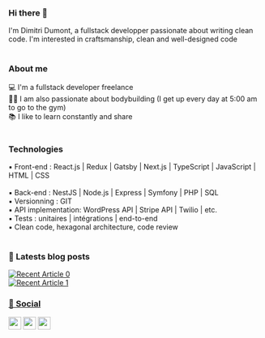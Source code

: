 ### Hi there 👋
I'm Dimitri Dumont, a fullstack developper passionate about writing clean code. I'm interested in craftsmanship, clean and well-designed code
<br/>
<br/>

### About me
💻 I'm a fullstack developer freelance<br/>
🏋️‍♂️ I am also passionate about bodybuilding (I get up every day at 5:00 am to go to the gym)<br/>
📚 I like to learn constantly and share
<br/>
<br/>

### Technologies
▪ Front-end : React.js | Redux | Gatsby | Next.js | TypeScript | JavaScript | HTML | CSS<br/><br/>
▪ Back-end : NestJS | Node.js | Express | Symfony | PHP | SQL<br/>
▪ Versionning : GIT<br/>
▪ API implementation: WordPress API | Stripe API | Twilio | etc.<br/>
▪ Tests : unitaires | intégrations | end-to-end<br/>
▪ Clean code, hexagonal architecture, code review
<br/>
<br/>

### 📖 Latests blog posts
<a target="_blank" href="https://github-readme-medium-recent-article.vercel.app/medium/@dimitridumont/0"><img src="https://github-readme-medium-recent-article.vercel.app/medium/@dimitridumont/0" alt="Recent Article 0"><br/>
<a target="_blank" href="https://github-readme-medium-recent-article.vercel.app/medium/@dimitridumont/1"><img src="https://github-readme-medium-recent-article.vercel.app/medium/@dimitridumont/1" alt="Recent Article 1">

### 🔌 Social
<a href="https://twitter.com/dimitridumontfr/"><img src="https://img.shields.io/badge/dimitridumontfr%20-%231DA1F2.svg?&style=for-the-badge&logo=Twitter&logoColor=white"  height=25/></a> 
<a href="https://www.linkedin.com/in/dimitri-dumont/"><img src="https://img.shields.io/badge/dimitri--dumont%20-%230077B5.svg?&style=for-the-badge&logo=linkedin&logoColor=white"  height=25/></a> <a href="https://medium.com/@dimitridumont"><img src="https://img.shields.io/badge/medium-%2312100E.svg?&style=for-the-badge&logo=medium&logoColor=white" height=25/></a> 
